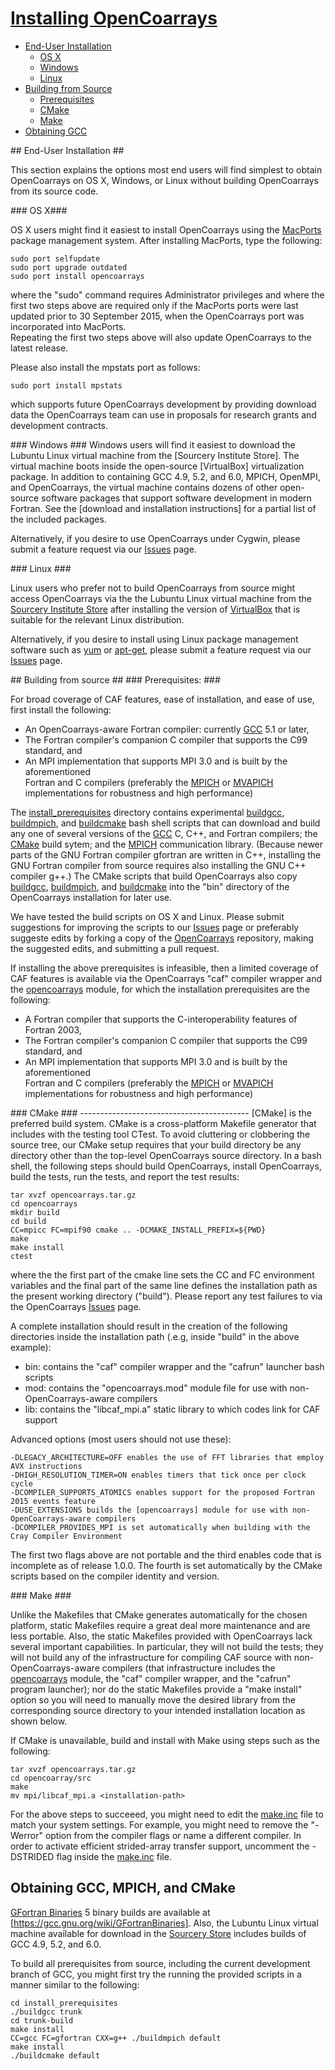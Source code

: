 [This document is formatted with GitHub-Flavored Markdown.               ]:#
[For better viewing, including hyperlinks, read it online at             ]:#
[https://github.com/sourceryinstitute/opencoarrays/blob/master/INSTALL.md]:#

# [Installing OpenCoarrays](#installing-opencoarrays)

 *  [End-User Installation]
     * [OS X]
     * [Windows]
     * [Linux]
 *  [Building from Source]
     *  [Prerequisites]
     *  [CMake]
     *  [Make]
 *  [Obtaining GCC]

<a name="end-user-installation">
## End-User Installation ##
</a>

This section explains the options most end users will find simplest to obtain 
OpenCoarrays on OS X, Windows, or Linux without building OpenCoarrays from its 
source code.

<a name="os-x">
### OS X###
</a> 

OS X users might find it easiest to install OpenCoarrays using the [MacPorts]
package management system.  After installing MacPorts, type the following:

    sudo port selfupdate  
    sudo port upgrade outdated  
    sudo port install opencoarrays

where the "sudo" command requires Administrator privileges and where the first 
two steps above are required only if the MacPorts ports were last updated prior 
to 30 September 2015, when the OpenCoarrays port was incorporated into MacPorts.  
Repeating the first two steps above will also update OpenCoarrays to the latest
release.

Please also install the mpstats port as follows:

    sudo port install mpstats

which supports future OpenCoarrays development by providing download data the
OpenCoarrays team can use in proposals for research grants and development 
contracts.

<a name="windows">
### Windows ###
</a> 
Windows users will find it easiest to download the Lubuntu Linux virtual 
machine from the [Sourcery Institute Store].  The virtual machine boots inside 
the open-source [VirtualBox] virtualization package.  In addition to containing 
GCC 4.9, 5.2, and 6.0, MPICH, OpenMPI, and OpenCoarrays, the virtual machine 
contains dozens of other open-source software packages that support software 
development in modern Fortran.  See the [download and installation instructions]
for a partial list of the included packages.  

Alternatively, if you desire to use OpenCoarrays under Cygwin, please submit a 
feature request via our [Issues] page.

<a name="linux">
### Linux ###
</a>

Linux users who prefer not to build OpenCoarrays from source might access 
OpenCoarrays via the the Lubuntu Linux virtual machine from the [Sourcery Institute Store]
after installing the version of [VirtualBox] that is suitable for the relevant 
Linux distribution.  

Alternatively, if you desire to install using Linux package management software 
such as [yum] or [apt-get], please submit a feature request via our [Issues] page.

<a name="buildingfromsource">
## Building from source ##
</a>

<a name="prerequisits">
### Prerequisites: ###
</a>

For broad coverage of CAF features, ease of installation, and ease of use, first 
install the following:

* An OpenCoarrays-aware Fortran compiler: currently [GCC] 5.1 or later,
* The Fortran compiler's companion C compiler that supports the C99 standard, and
* An MPI implementation that supports MPI 3.0 and is built by the aforementioned  
  Fortran and C compilers (preferably the [MPICH] or [MVAPICH] implementations for 
  robustness and high performance)

The [install_prerequisites] directory contains experimental [buildgcc], [buildmpich], and 
[buildcmake] bash shell scripts that can download and build any one of several versions of the 
[GCC]  C, C++, and Fortran compilers; the [CMake] build sytem; and the [MPICH] communication 
library.  (Because newer parts of the GNU Fortran compiler gfortran are written in C++, 
installing the GNU Fortran compiler from source requires also installing the GNU C++ compiler 
g++.)  The CMake scripts that build OpenCoarrays also copy [buildgcc], [buildmpich], and
[buildcmake] into the "bin" directory of the OpenCoarrays installation for later use.

We have tested the build scripts  on OS X and Linux. Please submit suggestions for improving 
the scripts to our [Issues] page or preferably suggeste edits by forking a copy of the 
[OpenCoarrays] repository, making the suggested edits, and submitting a pull request.

If installing the above prerequisites is infeasible, then a limited coverage of CAF 
features is available via the OpenCoarrays "caf" compiler wrapper and the 
[opencoarrays] module, for which the installation prerequisites are the following:

* A Fortran compiler that supports the C-interoperability features of Fortran 2003,
* The Fortran compiler's companion C compiler that supports the C99 standard, and
* An MPI implementation that supports MPI 3.0 and is built by the aforementioned  
  Fortran and C compilers (preferably the [MPICH] or [MVAPICH] implementations for 
  robustness and high performance)

<a name="cmake">
### CMake ###
</a> 
------------------------------------------
[CMake] is the preferred build system.   CMake is a cross-platform Makefile generator that 
includes with the testing tool CTest.  To avoid cluttering or clobbering the source tree, 
our CMake setup requires that your build directory be any directory other than the top-level 
OpenCoarrays source directory.  In a bash shell, the following steps should build 
OpenCoarrays, install OpenCoarrays, build the tests, run the tests, and report the test results:

    tar xvzf opencoarrays.tar.gz
    cd opencoarrays
    mkdir build
    cd build
    CC=mpicc FC=mpif90 cmake .. -DCMAKE_INSTALL_PREFIX=${PWD}
    make 
    make install
    ctest

where the the first part of the cmake line sets the CC and FC environment variables
and the final part of the same line defines the installation path as the present 
working directory ("build").  Please report any test failures to via the OpenCoarrays
[Issues] page.  

A complete installation should result in the creation of the following directories
inside the installation path (.e.g, inside "build" in the above example):

* bin: contains the "caf" compiler wrapper and the "cafrun" launcher bash scripts
* mod: contains the "opencoarrays.mod" module file for use with non-OpenCoarrays-aware compilers
* lib: contains the "libcaf_mpi.a" static library to which codes link for CAF support

Advanced options (most users should not use these):

    -DLEGACY_ARCHITECTURE=OFF enables the use of FFT libraries that employ AVX instructions
    -DHIGH_RESOLUTION_TIMER=ON enables timers that tick once per clock cycle
    -DCOMPILER_SUPPORTS_ATOMICS enables support for the proposed Fortran 2015 events feature
    -DUSE_EXTENSIONS builds the [opencoarrays] module for use with non-OpenCoarrays-aware compilers
    -DCOMPILER_PROVIDES_MPI is set automatically when building with the Cray Compiler Environment

The first two flags above are not portable and the third enables code that is incomplete as 
of release 1.0.0.  The fourth is set automatically by the CMake scripts based on the compiler
identity and version.

<a name="make">
### Make ###
</a>

Unlike the Makefiles that CMake generates automatically for the chosen platform, static 
Makefiles require a great deal more maintenance and are less portable.  Also, the static
Makefiles provided with OpenCoarrays lack several important capabilities.  In particular,
they will not build the tests;  they will not build any of the infrastructure for compiling
CAF source with non-OpenCoarrays-aware compilers (that infrastructure includes the 
[opencoarrays] module, the "caf" compiler wrapper, and the "cafrun" program launcher); 
nor do the static Makefiles provide a "make install" option so you will need to manually 
move the desired library from the corresponding source directory to your intended installation 
location as shown below.

If CMake is unavailable, build and install with Make using steps such as the following: 

    tar xvzf opencoarrays.tar.gz
    cd opencoarray/src
    make
    mv mpi/libcaf_mpi.a <installation-path>

For the above steps to succeeed, you might need to edit the [make.inc] file to match your 
system settings.  For example, you might need to remove the "-Werror" option from the 
compiler flags or name a different compiler.  In order to activate efficient strided-array 
transfer support, uncomment the -DSTRIDED flag inside the [make.inc] file.

## <a name="obtaingcc">Obtaining GCC, MPICH, and CMake</a> ##

[GFortran Binaries] 5 binary builds are available at [https://gcc.gnu.org/wiki/GFortranBinaries].  Also,
the Lubuntu Linux virtual machine available for download in the [Sourcery Store] includes 
builds of GCC 4.9, 5.2, and 6.0. 

To build all prerequisites from source, including the current development branch of GCC,
you might first try the running the provided scripts in a manner similar to the following:

    cd install_prerequisites
    ./buildgcc trunk
    cd trunk-build
    make install
    CC=gcc FC=gfortran CXX=g++ ./buildmpich default
    make install
    ./buildcmake default


[End-User Installation]: #end-user-installation
[OS X]: #os-x
[ticket]: https://trac.macports.org/ticket/47806
[Windows]: #windows
[Linux]: #linux
[Building from Source]: #building-from-source
[Prerequisites]: #prerequisites
[CMake]: #cmake
[Make]: #make
[Obtaining GCC]: #obtaining-gcc
[Sourcery Store]: http://www.sourceryinstitute.org/store
[Sourcery Institute Store]: http://www.sourceryinstitute.org/store
[Virtualbox]: http://www.virtualbox.org
[download and installation instructions]: http://www.sourceryinstitute.org/uploads/4/9/9/6/49967347/overview.pdf
[yum]: http://yum.baseurl.org
[apt-get]: https://en.wikipedia.org/wiki/Advanced_Packaging_Tool
[Issues]: https://github.com/sourceryinstitute/opencoarrays/issues
[make.inc]: ./src/make.inc
[opencoarrays]: ./src/extensions/opencoarrays.F90
[install_prerequisites]: ./install_prerequisites
[buildgcc]: ./install_prerequisites/buildgcc
[buildmpich]: ./install_prerequisites/buildmpich
[buildcmake]: ./install_prerequisites/buildcmake
[MPICH]: http://www.mpich.org
[MVAPICH]:http://mvapich.cse.ohio-state.edu
[Macports]: http://www.macports.org
[GCC]: http://gcc.gnu.org
[TS18508 Additional Parallel Features in Fortran]: http://isotc.iso.org/livelink/livelink?func=ll&objId=17181227&objAction=Open
[GFortran Binaries]:  https://gcc.gnu.org/wiki/GFortranBinaries#FromSource
[Installing GCC]: https://gcc.gnu.org/install/

